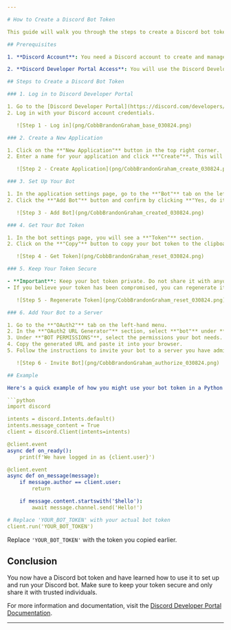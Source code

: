 ```yaml
---

# How to Create a Discord Bot Token

This guide will walk you through the steps to create a Discord bot token, which is essential for running and managing your Discord bot.

## Prerequisites

1. **Discord Account**: You need a Discord account to create and manage a bot. If you don't have one, [sign up here](https://discord.com/register).

2. **Discord Developer Portal Access**: You will use the Discord Developer Portal to create and manage your bot.

## Steps to Create a Discord Bot Token

### 1. Log in to Discord Developer Portal

1. Go to the [Discord Developer Portal](https://discord.com/developers/applications).
2. Log in with your Discord account credentials.

   ![Step 1 - Log in](png/CobbBrandonGraham_base_030824.png)

### 2. Create a New Application

1. Click on the **"New Application"** button in the top right corner.
2. Enter a name for your application and click **"Create"**. This will create a new application that you can use for your bot.

   ![Step 2 - Create Application](png/CobbBrandonGraham_create_030824.png)

### 3. Set Up Your Bot

1. In the application settings page, go to the **"Bot"** tab on the left-hand menu.
2. Click the **"Add Bot"** button and confirm by clicking **"Yes, do it!"**. Your bot will be created, and you will be redirected to the bot settings page.

   ![Step 3 - Add Bot](png/CobbBrandonGraham_created_030824.png)

### 4. Get Your Bot Token

1. In the bot settings page, you will see a **"Token"** section.
2. Click on the **"Copy"** button to copy your bot token to the clipboard. This token is what your bot will use to authenticate with the Discord API.

   ![Step 4 - Get Token](png/CobbBrandonGraham_reset_030824.png)

### 5. Keep Your Token Secure

- **Important**: Keep your bot token private. Do not share it with anyone or post it publicly. If someone gets hold of your token, they can control your bot.
- If you believe your token has been compromised, you can regenerate it by clicking the **"Regenerate"** button in the Token section.

   ![Step 5 - Regenerate Token](png/CobbBrandonGraham_reset_030824.png)

### 6. Add Your Bot to a Server

1. Go to the **"OAuth2"** tab on the left-hand menu.
2. In the **"OAuth2 URL Generator"** section, select **"bot"** under **"SCOPES"**.
3. Under **"BOT PERMISSIONS"**, select the permissions your bot needs.
4. Copy the generated URL and paste it into your browser.
5. Follow the instructions to invite your bot to a server you have administrative rights to.

   ![Step 6 - Invite Bot](png/CobbBrandonGraham_authorize_030824.png)

## Example

Here's a quick example of how you might use your bot token in a Python script with the `discord.py` library:

```python
import discord

intents = discord.Intents.default()
intents.message_content = True
client = discord.Client(intents=intents)

@client.event
async def on_ready():
    print(f'We have logged in as {client.user}')

@client.event
async def on_message(message):
    if message.author == client.user:
        return

    if message.content.startswith('$hello'):
        await message.channel.send('Hello!')

# Replace 'YOUR_BOT_TOKEN' with your actual bot token
client.run('YOUR_BOT_TOKEN')
```

Replace `'YOUR_BOT_TOKEN'` with the token you copied earlier.

## Conclusion

You now have a Discord bot token and have learned how to use it to set up and run your Discord bot. Make sure to keep your token secure and only share it with trusted individuals.

For more information and documentation, visit the [Discord Developer Portal Documentation](https://discord.com/developers/docs/intro).

---
```

